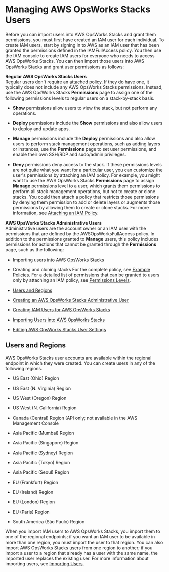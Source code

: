 # Managing AWS OpsWorks Stacks Users<a name="opsworks-security-users-manage"></a>

Before you can import users into AWS OpsWorks Stacks and grant them permissions, you must first have created an IAM user for each individual\. To create IAM users, start by signing in to AWS as an IAM user that has been granted the permissions defined in the IAMFullAccess policy\. You then use the IAM console to create IAM users for everyone who needs to access AWS OpsWorks Stacks\. You can then import those users into AWS OpsWorks Stacks and grant user permissions as follows:

**Regular AWS OpsWorks Stacks Users**  
Regular users don't require an attached policy\. If they do have one, it typically does not include any AWS OpsWorks Stacks permissions\. Instead, use the AWS OpsWorks Stacks **Permissions** page to assign one of the following permissions levels to regular users on a stack\-by\-stack basis\.   

+ **Show** permissions allow users to view the stack, but not perform any operations\.

+ **Deploy** permissions include the **Show** permissions and also allow users to deploy and update apps\.

+ **Manage** permissions include the **Deploy** permissions and also allow users to perform stack management operations, such as adding layers or instances, use the **Permissions** page to set user permissions, and enable their own SSH/RDP and sudo/admin privileges\.

+ **Deny** permissions deny access to the stack\.
If these permissions levels are not quite what you want for a particular user, you can customize the user's permissions by attaching an IAM policy\. For example, you might want to use the AWS OpsWorks Stacks **Permissions** page to assign **Manage** permissions level to a user, which grants them permissions to perform all stack management operations, but not to create or clone stacks\. You could then attach a policy that restricts those permissions by denying them permission to add or delete layers or augments those permissions by allowing them to create or clone stacks\. For more information, see [Attaching an IAM Policy](opsworks-security-users-policy.md)\. 

**AWS OpsWorks Stacks Administrative Users**  
Administrative users are the account owner or an IAM user with the permissions that are defined by the AWSOpsWorksFullAccess policy\. In addition to the permissions granted to **Manage** users, this policy includes permissions for actions that cannot be granted through the **Permissions** page, such as the following:  

+ Importing users into AWS OpsWorks Stacks

+ Creating and cloning stacks
For the complete policy, see [Example Policies](opsworks-security-users-examples.md)\. For a detailed list of permissions that can be granted to users only by attaching an IAM policy, see [Permissions Levels](opsworks-security-users-standard.md)\.


+ [Users and Regions](#UsersandRegions)
+ [Creating an AWS OpsWorks Stacks Administrative User](opsworks-security-users-manage-admin.md)
+ [Creating IAM Users for AWS OpsWorks Stacks](opsworks-security-users-create-user.md)
+ [Importing Users into AWS OpsWorks Stacks](opsworks-security-users-manage-import.md)
+ [Editing AWS OpsWorks Stacks User Settings](opsworks-security-users-manage-edit.md)

## Users and Regions<a name="UsersandRegions"></a>

AWS OpsWorks Stacks user accounts are available within the regional endpoint in which they were created\. You can create users in any of the following regions\.

+ US East \(Ohio\) Region

+ US East \(N\. Virginia\) Region

+ US West \(Oregon\) Region

+ US West \(N\. California\) Region

+ Canada \(Central\) Region \(API only; not available in the AWS Management Console

+ Asia Pacific \(Mumbai\) Region

+ Asia Pacific \(Singapore\) Region

+ Asia Pacific \(Sydney\) Region

+ Asia Pacific \(Tokyo\) Region

+ Asia Pacific \(Seoul\) Region

+ EU \(Frankfurt\) Region

+ EU \(Ireland\) Region

+ EU \(London\) Region

+ EU \(Paris\) Region

+ South America \(São Paulo\) Region

When you import IAM users to AWS OpsWorks Stacks, you import them to one of the regional endpoints; if you want an IAM user to be available in more than one region, you must import the user to that region\. You can also import AWS OpsWorks Stacks users from one region to another; if you import a user to a region that already has a user with the same name, the imported user replaces the existing user\. For more information about importing users, see [Importing Users](opsworks-security-users-manage-import.md)\.